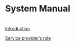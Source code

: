 # **System Manual**

#

[Introduction](system-manual/introduction.md)

[Service provider’s role](system-manual/service-provider-role.md)
